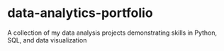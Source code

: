 # data-analytics-portfolio
A collection of my data analysis projects demonstrating skills in Python, SQL, and data visualization
